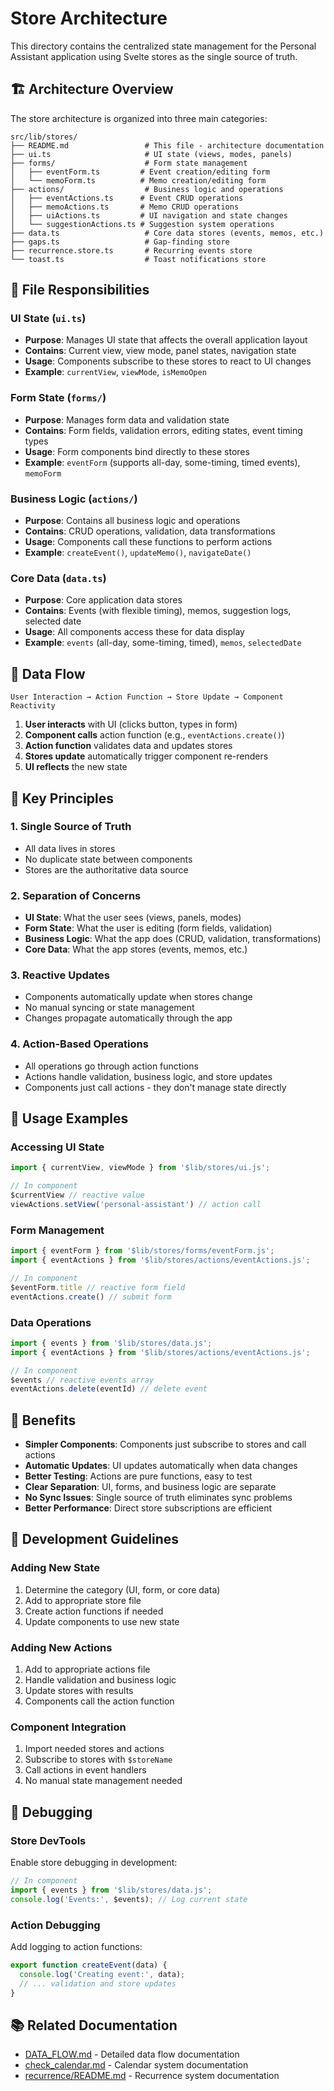 # Store Architecture

This directory contains the centralized state management for the Personal Assistant application using Svelte stores as the single source of truth.

## 🏗️ Architecture Overview

The store architecture is organized into three main categories:

```
src/lib/stores/
├── README.md                 # This file - architecture documentation
├── ui.ts                     # UI state (views, modes, panels)
├── forms/                    # Form state management
│   ├── eventForm.ts         # Event creation/editing form
│   └── memoForm.ts          # Memo creation/editing form
├── actions/                  # Business logic and operations
│   ├── eventActions.ts      # Event CRUD operations
│   ├── memoActions.ts       # Memo CRUD operations
│   ├── uiActions.ts         # UI navigation and state changes
│   └── suggestionActions.ts # Suggestion system operations
├── data.ts                   # Core data stores (events, memos, etc.)
├── gaps.ts                   # Gap-finding store
├── recurrence.store.ts       # Recurring events store
└── toast.ts                  # Toast notifications store
```

## 📁 File Responsibilities

### **UI State (`ui.ts`)**
- **Purpose**: Manages UI state that affects the overall application layout
- **Contains**: Current view, view mode, panel states, navigation state
- **Usage**: Components subscribe to these stores to react to UI changes
- **Example**: `currentView`, `viewMode`, `isMemoOpen`

### **Form State (`forms/`)**
- **Purpose**: Manages form data and validation state
- **Contains**: Form fields, validation errors, editing states, event timing types
- **Usage**: Form components bind directly to these stores
- **Example**: `eventForm` (supports all-day, some-timing, timed events), `memoForm`

### **Business Logic (`actions/`)**
- **Purpose**: Contains all business logic and operations
- **Contains**: CRUD operations, validation, data transformations
- **Usage**: Components call these functions to perform actions
- **Example**: `createEvent()`, `updateMemo()`, `navigateDate()`

### **Core Data (`data.ts`)**
- **Purpose**: Core application data stores
- **Contains**: Events (with flexible timing), memos, suggestion logs, selected date
- **Usage**: All components access these for data display
- **Example**: `events` (all-day, some-timing, timed), `memos`, `selectedDate`

## 🔄 Data Flow

```
User Interaction → Action Function → Store Update → Component Reactivity
```

1. **User interacts** with UI (clicks button, types in form)
2. **Component calls** action function (e.g., `eventActions.create()`)
3. **Action function** validates data and updates stores
4. **Stores update** automatically trigger component re-renders
5. **UI reflects** the new state

## 🎯 Key Principles

### **1. Single Source of Truth**
- All data lives in stores
- No duplicate state between components
- Stores are the authoritative data source

### **2. Separation of Concerns**
- **UI State**: What the user sees (views, panels, modes)
- **Form State**: What the user is editing (form fields, validation)
- **Business Logic**: What the app does (CRUD, validation, transformations)
- **Core Data**: What the app stores (events, memos, etc.)

### **3. Reactive Updates**
- Components automatically update when stores change
- No manual syncing or state management
- Changes propagate automatically through the app

### **4. Action-Based Operations**
- All operations go through action functions
- Actions handle validation, business logic, and store updates
- Components just call actions - they don't manage state directly

## 📖 Usage Examples

### **Accessing UI State**
```typescript
import { currentView, viewMode } from '$lib/stores/ui.js';

// In component
$currentView // reactive value
viewActions.setView('personal-assistant') // action call
```

### **Form Management**
```typescript
import { eventForm } from '$lib/stores/forms/eventForm.js';
import { eventActions } from '$lib/stores/actions/eventActions.js';

// In component
$eventForm.title // reactive form field
eventActions.create() // submit form
```

### **Data Operations**
```typescript
import { events } from '$lib/stores/data.js';
import { eventActions } from '$lib/stores/actions/eventActions.js';

// In component
$events // reactive events array
eventActions.delete(eventId) // delete event
```

## 🚀 Benefits

- **Simpler Components**: Components just subscribe to stores and call actions
- **Automatic Updates**: UI updates automatically when data changes
- **Better Testing**: Actions are pure functions, easy to test
- **Clear Separation**: UI, forms, and business logic are separate
- **No Sync Issues**: Single source of truth eliminates sync problems
- **Better Performance**: Direct store subscriptions are efficient

## 🔧 Development Guidelines

### **Adding New State**
1. Determine the category (UI, form, or core data)
2. Add to appropriate store file
3. Create action functions if needed
4. Update components to use new state

### **Adding New Actions**
1. Add to appropriate actions file
2. Handle validation and business logic
3. Update stores with results
4. Components call the action function

### **Component Integration**
1. Import needed stores and actions
2. Subscribe to stores with `$storeName`
3. Call actions in event handlers
4. No manual state management needed

## 🐛 Debugging

### **Store DevTools**
Enable store debugging in development:
```typescript
// In component
import { events } from '$lib/stores/data.js';
console.log('Events:', $events); // Log current state
```

### **Action Debugging**
Add logging to action functions:
```typescript
export function createEvent(data) {
  console.log('Creating event:', data);
  // ... validation and store updates
}
```

## 📚 Related Documentation

- [DATA_FLOW.md](../../docs/implementation_guide/DATA_FLOW.md) - Detailed data flow documentation
- [check_calendar.md](../../docs/implementation_guide/check_calendar.md) - Calendar system documentation
- [recurrence/README.md](../services/recurrence/README.md) - Recurrence system documentation
